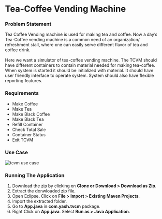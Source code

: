 # Tea-Coffee Vending Machine

### Problem Statement
  Tea Coffee Vending machine is used for making tea and coffee. Now a day’s Tea-Coffee
vending machine is a common need of an organization/ refreshment stall, where one can
easily serve different flavor of tea and coffee drink.
<br />
<br />
Here we want a simulator of tea-coffee vending machine. The TCVM should have different
containers to contain material needed for making tea-coffee. When system is started it should
be initialized with material. It should have user friendly interface to operate system. System
should also have flexible reporting features.

### Requirements
* Make Coffee
* Make Tea
* Make Black Coffee
* Make Black Tea
* Refill Container
* Check Total Sale
* Container Status
* Exit TCVM

### Use Case
![tcvm use case](https://github.com/harmeet-saluja/tcvm/blob/master/images/tcvmusecase.png)

### Running The Application
1. Download the zip by clicking on **Clone or Download > Download as Zip**.
2. Extract the donwloaded zip file.
3. Open Eclipse. Click on **File > Import > Existing Maven Projects**.
4. Import the extracted folder.
5. Go to **App.java** in **com.yash.tvcm** package.
6. Right Click on **App.java**. Select **Run as > Java Application**.
